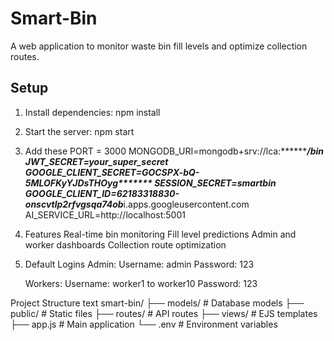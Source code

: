 # Smart-Bin
A web application to monitor waste bin fill levels and optimize collection routes.

## Setup
1. Install dependencies:
npm install

2. Start the server:
npm start

3. Add these
PORT = 3000
MONGODB_URI=mongodb+srv://lca:***********************/bin
JWT_SECRET=your_super_secret
GOOGLE_CLIENT_SECRET=GOCSPX-bQ-5MLOFKyYJDsTHOyg*******
SESSION_SECRET=smartbin********
GOOGLE_CLIENT_ID=62183318830-onscvtlp2rfvgsqa74ob*********i.apps.googleusercontent.com
AI_SERVICE_URL=http://localhost:5001


4. Features
Real-time bin monitoring
Fill level predictions
Admin and worker dashboards
Collection route optimization

5. Default Logins
   Admin:
   Username: admin
   Password: 123
   
   Workers:
   Username: worker1 to worker10
   Password: 123


Project Structure
text
smart-bin/
├── models/       # Database models
├── public/       # Static files
├── routes/       # API routes
├── views/        # EJS templates
├── app.js        # Main application
└── .env          # Environment variables
